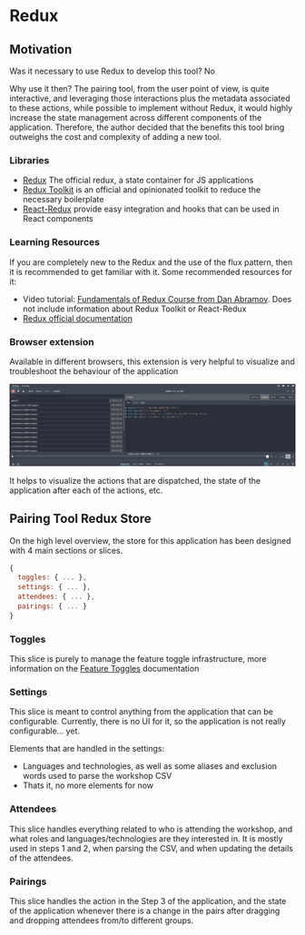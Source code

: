 # Redux

## Motivation

Was it necessary to use Redux to develop this tool? No

Why use it then? The pairing tool, from the user point of view, is quite interactive, and leveraging those interactions
plus the metadata associated to these actions, while possible to implement without Redux, it would highly increase the 
state management across different components of the application. Therefore, the author decided that the benefits this 
tool bring outweighs the cost and complexity of adding a new tool.  

### Libraries 

- [Redux](https://redux.js.org/) The official redux, a state container for JS applications
- [Redux Toolkit](https://redux-toolkit.js.org/) is an official and opinionated toolkit to reduce the necessary boilerplate
- [React-Redux](https://react-redux.js.org/) provide easy integration and hooks that can be used in React components

### Learning Resources

If you are completely new to the Redux and the use of the flux pattern, then it is recommended to get familiar with it.
Some recommended resources for it:
- Video tutorial: [Fundamentals of Redux Course from Dan Abramov](https://egghead.io/courses/fundamentals-of-redux-course-from-dan-abramov-bd5cc867). 
Does not include information about Redux Toolkit or React-Redux
- [Redux official documentation](https://redux.js.org/introduction/getting-started) 

### Browser extension

Available in different browsers, this extension is very helpful to visualize and troubleshoot the behaviour of the application

![Redux browser extension](redux-browser-extension.png)

It helps to visualize the actions that are dispatched, the state of the application after each of the actions, etc.

## Pairing Tool Redux Store

On the high level overview, the store for this application has been designed with 4 main sections or slices. 

```javascript
{
  toggles: { ... },
  settings: { ... },
  attendees: { ... },
  pairings: { ... }
}
```

### Toggles 

This slice is purely to manage the feature toggle infrastructure, more information on the [Feature Toggles]() documentation

### Settings

This slice is meant to control anything from the application that can be configurable. Currently, there is no UI for it,
so the application is not really configurable... yet. 

Elements that are handled in the settings:
- Languages and technologies, as well as some aliases and exclusion words used to parse the workshop CSV
- Thats it, no more elements for now

### Attendees

This slice handles everything related to who is attending the workshop, and what roles and languages/technologies are 
they interested in. It is mostly used in steps 1 and 2, when parsing the CSV, and when updating the details of the 
attendees. 

### Pairings

This slice handles the action in the Step 3 of the application, and the state of the application whenever there is a 
change in the pairs after dragging and dropping attendees from/to different groups.
